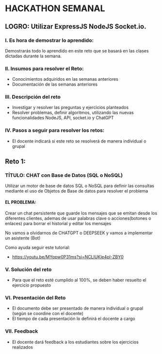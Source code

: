 # HACKATHON SEMANAL

## LOGRO: Utilizar ExpressJS NodeJS Socket.io. 

### I.	Es hora de demostrar lo aprendido:
Demostrarás todo lo aprendido en este reto que se basará en las clases dictadas durante la semana.
### II.	Insumos para resolver el Reto:
- Conocimientos adquiridos en las semanas anteriores
- Documentación de las semanas anteriores

### III.	Descripción del reto
- Investigar y resolver las preguntas y ejercicios planteados
- Resolver problemas, definir algoritmos, utilizando las nuevas funcionalidades NodeJS, API, socket.io y ChatGPT

### IV.	Pasos a seguir para resolver los retos: 

- El docente indicará si este reto se resolverá de manera individual o grupal

## Reto 1:

### TÍTULO: CHAT con Base de Datos (SQL o NoSQL)
Utilizar un motor de base de datos SQL o NoSQL para definir las consultas mediante el uso de Objetos de Base de datos para resolver el problema
#### EL PROBLEMA: 

Crear un chat persistente que guarde los mensajes que se emitan desde los diferentes clientes, ademas de usar palabras clave o acciones(botones o enlaces) para borrar el historial y editar los mensajes

No vamos a olvidarnos de CHATGPT o DEEPSEEK y vamos a implementar un asistente (Bot)



Como ayuda seguir este tutorial:
- https://youtu.be/MYqpw0P31ms?si=NCLIUKle4pI-ZBY0


### V.	Solución del reto
- Para que el reto esté cumplido al 100%, se deben haber resuelto el ejercicio propuesto

### VI.	Presentación del Reto
- El documento debe ser presentado de manera individual o grupal (según se coordine con el docente)
- El tiempo de cada presentación lo definirá el docente a cargo

### VII.	Feedback
- El docente dará feedback a los estudiantes sobre los ejercicios realizados